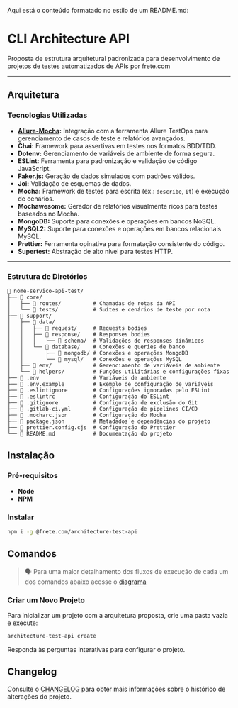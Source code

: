 Aqui está o conteúdo formatado no estilo de um README.md:

# **CLI Architecture API**

Proposta de estrutura arquitetural padronizada para desenvolvimento de projetos de testes automatizados de APIs por frete.com

---

## **Arquitetura**

### **Tecnologias Utilizadas**

- **[Allure-Mocha](https://qameta.io/):** Integração com a ferramenta Allure TestOps para gerenciamento de casos de teste e relatórios avançados.
- **Chai:** Framework para assertivas em testes nos formatos BDD/TDD.
- **Dotenv:** Gerenciamento de variáveis de ambiente de forma segura.
- **ESLint:** Ferramenta para padronização e validação de código JavaScript.
- **Faker.js:** Geração de dados simulados com padrões válidos.
- **Joi:** Validação de esquemas de dados.
- **Mocha:** Framework de testes para escrita (ex.: `describe`, `it`) e execução de cenários.
- **Mochawesome:** Gerador de relatórios visualmente ricos para testes baseados no Mocha.
- **MongoDB:** Suporte para conexões e operações em bancos NoSQL.
- **MySQL2:** Suporte para conexões e operações em bancos relacionais MySQL.
- **Prettier:** Ferramenta opinativa para formatação consistente do código.
- **Supertest:** Abstração de alto nível para testes HTTP.

---

### **Estrutura de Diretórios**

```plaintext
📂 nome-servico-api-test/
├── 📂 core/
│   ├── 📂 routes/          # Chamadas de rotas da API
│   └── 📂 tests/           # Suítes e cenários de teste por rota
├── 📂 support/
│   ├── 📂 data/
│   │   ├── 📂 request/     # Requests bodies
│   │   ├── 📂 response/    # Responses bodies
│   │   │   └── 📂 schema/  # Validações de responses dinâmicos
│   │   └── 📂 database/    # Conexões e queries de banco
│   │       ├── 📂 mongodb/ # Conexões e operações MongoDB
│   │       └── 📂 mysql/   # Conexões e operações MySQL
│   ├── 📂 env/             # Gerenciamento de variáveis de ambiente
│   └── 📂 helpers/         # Funções utilitárias e configurações fixas
├── 📄 .env                 # Variáveis de ambiente
├── 📄 .env.example         # Exemplo de configuração de variáveis
├── 📄 .eslintignore        # Configurações ignoradas pelo ESLint
├── 📄 .eslintrc            # Configuração do ESLint
├── 📄 .gitignore           # Configuração de exclusão do Git
├── 📄 .gitlab-ci.yml       # Configuração de pipelines CI/CD
├── 📄 .mocharc.json        # Configuração do Mocha
├── 📄 package.json         # Metadados e dependências do projeto
├── 📄 prettier.config.cjs  # Configuração do Prettier
└── 📄 README.md            # Documentação do projeto
````




## Instalação

### Pré-requisitos

- **Node**
- **NPM**

### Instalar

```bash
npm i -g @frete.com/architecture-test-api
```

## Comandos


>
> 🗣️ Para uma maior detalhamento dos fluxos de execução de cada um dos comandos abaixo acesse o [diagrama](https://excalidraw.com/#json=0F2tXkUGNU_ZV97ZvYPiD,g-3nipxxUK3Arn-yNhPxyw)

### Criar um Novo Projeto

Para inicializar um projeto com a arquitetura proposta, crie uma pasta vazia e execute:

```bash
architecture-test-api create
```
Responda às perguntas interativas para configurar o projeto.

## Changelog

Consulte o [CHANGELOG](./CHANGELOG.md) para obter mais informações sobre o histórico de alterações do projeto.